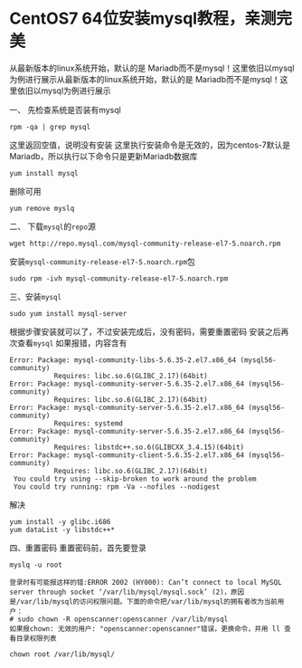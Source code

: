 # CentOS7 64位安装mysql教程，亲测完美
从最新版本的linux系统开始，默认的是 Mariadb而不是mysql！这里依旧以mysql为例进行展示从最新版本的linux系统开始，默认的是 Mariadb而不是mysql！这里依旧以mysql为例进行展示

一、 先检查系统是否装有mysql
```shell script
rpm -qa | grep mysql
```
这里返回空值，说明没有安装
这里执行安装命令是无效的，因为centos-7默认是Mariadb，所以执行以下命令只是更新Mariadb数据库
```shell script
yum install mysql
```
删除可用
```shell script
yum remove myslq
```
二、 下载`mysql`的`repo`源
```shell script
wget http://repo.mysql.com/mysql-community-release-el7-5.noarch.rpm
```
安装`mysql-community-release-el7-5.noarch.rpm`包
```shell script
sudo rpm -ivh mysql-community-release-el7-5.noarch.rpm
```
三、安装`mysql`
```shell script
sudo yum install mysql-server
```
根据步骤安装就可以了，不过安装完成后，没有密码，需要重置密码
安装之后再次查看`mysql`
如果报错，内容含有
```shell script
Error: Package: mysql-community-libs-5.6.35-2.el7.x86_64 (mysql56-community)
           Requires: libc.so.6(GLIBC_2.17)(64bit)
Error: Package: mysql-community-server-5.6.35-2.el7.x86_64 (mysql56-community)
           Requires: libc.so.6(GLIBC_2.17)(64bit)
Error: Package: mysql-community-server-5.6.35-2.el7.x86_64 (mysql56-community)
           Requires: systemd
Error: Package: mysql-community-server-5.6.35-2.el7.x86_64 (mysql56-community)
           Requires: libstdc++.so.6(GLIBCXX_3.4.15)(64bit)
Error: Package: mysql-community-client-5.6.35-2.el7.x86_64 (mysql56-community)
           Requires: libc.so.6(GLIBC_2.17)(64bit)
 You could try using --skip-broken to work around the problem
 You could try running: rpm -Va --nofiles --nodigest
```
解决
```shell script
yum install -y glibc.i686
yum dataList -y libstdc++*
```
四、重置密码
重置密码前，首先要登录
```shell script
myslq -u root

登录时有可能报这样的错:ERROR 2002 (HY000): Can’t connect to local MySQL server through socket ‘/var/lib/mysql/mysql.sock’ (2)，原因是/var/lib/mysql的访问权限问题。下面的命令把/var/lib/mysql的拥有者改为当前用户：
# sudo chown -R openscanner:openscanner /var/lib/mysql
如果报chown: 无效的用户: "openscanner:openscanner"错误，更换命令，并用 ll 查看目录权限列表

chown root /var/lib/mysql/
```